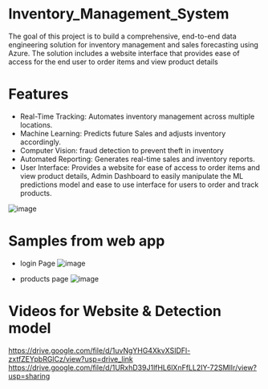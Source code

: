 # Inventory_Management_System
The goal of this project is to build a comprehensive, end-to-end data engineering solution for inventory management and sales forecasting using Azure. The solution includes a website interface that provides ease of access for the end user to order items and view product details

# Features
- Real-Time Tracking: Automates inventory management across multiple locations.
- Machine Learning: Predicts future Sales and adjusts inventory accordingly.
- Computer Vision: fraud detection to prevent theft in inventory
- Automated Reporting: Generates real-time sales and inventory reports.
- User Interface: Provides a website for ease of access to order items and view product details, Admin Dashboard to easily manipulate the ML predictions model and ease to use interface for users to order and track products.

![image](https://github.com/user-attachments/assets/6ab4edb0-356b-4d99-88d0-957869217fb6)


# Samples from web app

* login Page
![image](https://github.com/user-attachments/assets/385eadf2-71f2-4e2c-887c-8b88e3155b75)

* products page 
![image](https://github.com/user-attachments/assets/9b62a429-6ded-4ddd-ab2d-49380df4a3c9)

# Videos for Website & Detection model
https://drive.google.com/file/d/1uvNgYHG4XkvXSIDFl-zxtfZEYpbRGlCz/view?usp=drive_link
https://drive.google.com/file/d/1URxhD39J1lfHL6lXnFfLL2IY-72SMIIr/view?usp=sharing

